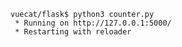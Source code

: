 
    vuecat/flask$ python3 counter.py
     * Running on http://127.0.0.1:5000/
     * Restarting with reloader
